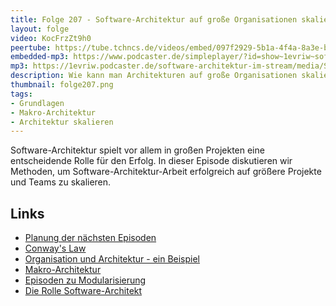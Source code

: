 ```yaml
---
title: Folge 207 - Software-Architektur auf große Organisationen skalieren?
layout: folge
video: KocFrzZt9h0
peertube: https://tube.tchncs.de/videos/embed/097f2929-5b1a-4f4a-8a3e-b68299434d9c
embedded-mp3: https://www.podcaster.de/simpleplayer/?id=show~1evriw~software-architektur-im-stream~pod-ce5d81bf2fde27c0a9caa03c75&v=1710511399
mp3: https://1evriw.podcaster.de/software-architektur-im-stream/media/Software-Architektur_auf_grosse_Organisationen_skalieren.mp3
description: Wie kann man Architekturen auf große Organisationen skalieren?
thumbnail: folge207.png
tags:
- Grundlagen
- Makro-Architektur
- Architektur skalieren
---
```


Software-Architektur spielt vor allem in großen Projekten eine
entscheidende Rolle für den Erfolg. In dieser Episode diskutieren wir
Methoden, um Software-Architektur-Arbeit erfolgreich auf größere
Projekte und Teams zu skalieren.


## Links

- [Planung der nächsten
  Episoden](/plan.html)
- [Conway's Law](/2022/02/18/folge110.html)
- [Organisation und Architektur - ein Beispiel](/2022/07/01/folge125.html)
- [Makro-Architektur](/2021/12/03/folge94.html)
- [Episoden zu Modularisierung](/tags.html#Modularisierung)
- [Die Rolle Software-Architekt](/2022/07/07/folge126.html)
